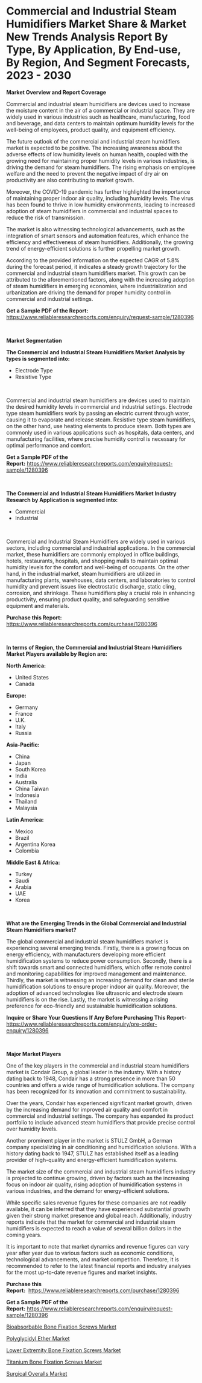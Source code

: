 <p><h1>Commercial and Industrial Steam Humidifiers Market Share & Market New Trends Analysis Report By Type, By Application, By End-use, By Region, And Segment Forecasts, 2023 - 2030</h1></p><p><strong>Market Overview and Report Coverage</strong></p>
<p><p>Commercial and industrial steam humidifiers are devices used to increase the moisture content in the air of a commercial or industrial space. They are widely used in various industries such as healthcare, manufacturing, food and beverage, and data centers to maintain optimum humidity levels for the well-being of employees, product quality, and equipment efficiency.</p><p>The future outlook of the commercial and industrial steam humidifiers market is expected to be positive. The increasing awareness about the adverse effects of low humidity levels on human health, coupled with the growing need for maintaining proper humidity levels in various industries, is driving the demand for steam humidifiers. The rising emphasis on employee welfare and the need to prevent the negative impact of dry air on productivity are also contributing to market growth.</p><p>Moreover, the COVID-19 pandemic has further highlighted the importance of maintaining proper indoor air quality, including humidity levels. The virus has been found to thrive in low humidity environments, leading to increased adoption of steam humidifiers in commercial and industrial spaces to reduce the risk of transmission.</p><p>The market is also witnessing technological advancements, such as the integration of smart sensors and automation features, which enhance the efficiency and effectiveness of steam humidifiers. Additionally, the growing trend of energy-efficient solutions is further propelling market growth.</p><p>According to the provided information on the expected CAGR of 5.8% during the forecast period, it indicates a steady growth trajectory for the commercial and industrial steam humidifiers market. This growth can be attributed to the aforementioned factors, along with the increasing adoption of steam humidifiers in emerging economies, where industrialization and urbanization are driving the demand for proper humidity control in commercial and industrial settings.</p></p>
<p><strong>Get a Sample PDF of the Report:</strong> <a href="https://www.reliableresearchreports.com/enquiry/request-sample/1280396">https://www.reliableresearchreports.com/enquiry/request-sample/1280396</a></p>
<p>&nbsp;</p>
<p><strong>Market Segmentation</strong></p>
<p><strong>The Commercial and Industrial Steam Humidifiers Market Analysis by types is segmented into:</strong></p>
<p><ul><li>Electrode Type</li><li>Resistive Type</li></ul></p>
<p>&nbsp;</p>
<p><p>Commercial and industrial steam humidifiers are devices used to maintain the desired humidity levels in commercial and industrial settings. Electrode type steam humidifiers work by passing an electric current through water, causing it to evaporate and release steam. Resistive type steam humidifiers, on the other hand, use heating elements to produce steam. Both types are commonly used in various applications such as hospitals, data centers, and manufacturing facilities, where precise humidity control is necessary for optimal performance and comfort.</p></p>
<p><strong>Get a Sample PDF of the Report:</strong>&nbsp;<a href="https://www.reliableresearchreports.com/enquiry/request-sample/1280396">https://www.reliableresearchreports.com/enquiry/request-sample/1280396</a></p>
<p>&nbsp;</p>
<p><strong>The Commercial and Industrial Steam Humidifiers Market Industry Research by Application is segmented into:</strong></p>
<p><ul><li>Commercial</li><li>Industrial</li></ul></p>
<p>&nbsp;</p>
<p><p>Commercial and Industrial Steam Humidifiers are widely used in various sectors, including commercial and industrial applications. In the commercial market, these humidifiers are commonly employed in office buildings, hotels, restaurants, hospitals, and shopping malls to maintain optimal humidity levels for the comfort and well-being of occupants. On the other hand, in the industrial market, steam humidifiers are utilized in manufacturing plants, warehouses, data centers, and laboratories to control humidity and prevent issues like electrostatic discharge, static cling, corrosion, and shrinkage. These humidifiers play a crucial role in enhancing productivity, ensuring product quality, and safeguarding sensitive equipment and materials.</p></p>
<p><strong>Purchase this Report:</strong>&nbsp; <a href="https://www.reliableresearchreports.com/purchase/1280396">https://www.reliableresearchreports.com/purchase/1280396</a></p>
<p>&nbsp;</p>
<p><strong>In terms of Region, the Commercial and Industrial Steam Humidifiers Market Players available by Region are:</strong></p>
<p>
    <p> <strong> North America: </strong>
        <ul>
            <li>United States</li>
            <li>Canada</li>
        </ul>
        </p> 
    <p> <strong> Europe: </strong>
        <ul>
            <li>Germany</li>
            <li>France</li>
            <li>U.K.</li>
            <li>Italy</li>
            <li>Russia</li>
        </ul>
        </p> 
    <p> <strong> Asia-Pacific: </strong>
        <ul>
            <li>China</li>
            <li>Japan</li>
            <li>South Korea</li>
            <li>India</li>
            <li>Australia</li>
            <li>China Taiwan</li>
            <li>Indonesia</li>
            <li>Thailand</li>
            <li>Malaysia</li>
        </ul>
        </p> 
    <p> <strong> Latin America: </strong>
        <ul>
            <li>Mexico</li>
            <li>Brazil</li>
            <li>Argentina Korea</li>
            <li>Colombia</li>
        </ul>
        </p> 
    <p> <strong> Middle East & Africa: </strong>
        <ul>
            <li>Turkey</li>
            <li>Saudi</li>
            <li>Arabia</li>
            <li>UAE</li>
            <li>Korea</li>
        </ul>
    </p>
    </p>
<p>&nbsp;</p>
<p><strong>What are the Emerging Trends in the Global Commercial and Industrial Steam Humidifiers market?</strong></p>
<p><p>The global commercial and industrial steam humidifiers market is experiencing several emerging trends. Firstly, there is a growing focus on energy efficiency, with manufacturers developing more efficient humidification systems to reduce power consumption. Secondly, there is a shift towards smart and connected humidifiers, which offer remote control and monitoring capabilities for improved management and maintenance. Thirdly, the market is witnessing an increasing demand for clean and sterile humidification solutions to ensure proper indoor air quality. Moreover, the adoption of advanced technologies like ultrasonic and electrode steam humidifiers is on the rise. Lastly, the market is witnessing a rising preference for eco-friendly and sustainable humidification solutions.</p></p>
<p><strong>Inquire or Share Your Questions If Any Before Purchasing This Report</strong>- <a href="https://www.reliableresearchreports.com/enquiry/pre-order-enquiry/1280396">https://www.reliableresearchreports.com/enquiry/pre-order-enquiry/1280396</a></p>
<p>&nbsp;</p>
<p><strong>Major Market Players</strong></p>
<p><p>One of the key players in the commercial and industrial steam humidifiers market is Condair Group, a global leader in the industry. With a history dating back to 1948, Condair has a strong presence in more than 50 countries and offers a wide range of humidification solutions. The company has been recognized for its innovation and commitment to sustainability.</p><p>Over the years, Condair has experienced significant market growth, driven by the increasing demand for improved air quality and comfort in commercial and industrial settings. The company has expanded its product portfolio to include advanced steam humidifiers that provide precise control over humidity levels.</p><p>Another prominent player in the market is STULZ GmbH, a German company specializing in air conditioning and humidification solutions. With a history dating back to 1947, STULZ has established itself as a leading provider of high-quality and energy-efficient humidification systems.</p><p>The market size of the commercial and industrial steam humidifiers industry is projected to continue growing, driven by factors such as the increasing focus on indoor air quality, rising adoption of humidification systems in various industries, and the demand for energy-efficient solutions.</p><p>While specific sales revenue figures for these companies are not readily available, it can be inferred that they have experienced substantial growth given their strong market presence and global reach. Additionally, industry reports indicate that the market for commercial and industrial steam humidifiers is expected to reach a value of several billion dollars in the coming years.</p><p>It is important to note that market dynamics and revenue figures can vary year after year due to various factors such as economic conditions, technological advancements, and market competition. Therefore, it is recommended to refer to the latest financial reports and industry analyses for the most up-to-date revenue figures and market insights.</p></p>
<p><strong>Purchase this Report:</strong>&nbsp;&nbsp;<a href="https://www.reliableresearchreports.com/purchase/1280396">https://www.reliableresearchreports.com/purchase/1280396</a></p>
<p></p>
<p><strong>Get a Sample PDF of the Report:</strong>&nbsp;<a href="https://www.reliableresearchreports.com/enquiry/request-sample/1280396">https://www.reliableresearchreports.com/enquiry/request-sample/1280396</a></p>
<p><p><a href="https://www.linkedin.com/pulse/bioabsorbable-bone-fixation-screws-market-research-report/">Bioabsorbable Bone Fixation Screws Market</a></p><p><a href="https://medium.com/@palm.quick.roof/polyglycidyl-ether-market-size-growth-forecast-2023-2030-50628716eb1f">Polyglycidyl Ether Market</a></p><p><a href="https://www.linkedin.com/pulse/lower-extremity-bone-fixation-screws-market-size-share/">Lower Extremity Bone Fixation Screws Market</a></p><p><a href="https://www.linkedin.com/pulse/titanium-bone-fixation-screws-market-research-report-provides/">Titanium Bone Fixation Screws Market</a></p><p><a href="https://medium.com/@brayanborer/surgical-overalls-market-size-cagr-trends-2024-2030-9b2c5d9fd8cb">Surgical Overalls Market</a></p></p>